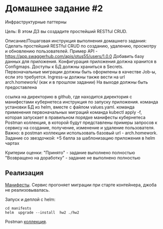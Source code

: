 # Домашнее задание #2
Инфраструктурные паттерны

Цель:
В этом ДЗ вы создадите простейший RESTful CRUD.


Описание/Пошаговая инструкция выполнения домашнего задания:
Сделать простейший RESTful CRUD по созданию, удалению, просмотру и обновлению пользователей.
Пример API - https://app.swaggerhub.com/apis/otus55/users/1.0.0
Добавить базу данных для приложения.
Конфигурация приложения должна хранится в Configmaps.
Доступы к БД должны храниться в Secrets.
Первоначальные миграции должны быть оформлены в качестве Job-ы, если это требуется.
Ingress-ы должны также вести на url arch.homework/ (как и в прошлом задании)
На выходе должны быть предоставлена

ссылка на директорию в github, где находится директория с манифестами кубернетеса
инструкция по запуску приложения.
команда установки БД из helm, вместе с файлом values.yaml.
команда применения первоначальных миграций
команда kubectl apply -f, которая запускает в правильном порядке манифесты кубернетеса
Postman коллекция, в которой будут представлены примеры запросов к сервису на создание, получение, изменение и удаление пользователя. Важно: в postman коллекции использовать базовый url - arch.homework.
Задание со звездочкой:
+5 балла за шаблонизацию приложения в helm чартах


Критерии оценки:
"Принято" - задание выполнено полностью
"Возвращено на доработку" - задание не выполнено полностью

## Реализация

[Манифесты](manifests). Сервис прогоняет миграции при старте контейнера,
джоба не реализовывалась. 

Запуск и деплой c helm:

```shell
cd manifests
helm  upgrade --install  hw2 ./hw2
```
Postman [коллекция](postman.json).